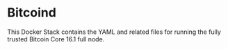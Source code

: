 # Bitcoind

This Docker Stack contains the YAML and related files for running the fully trusted Bitcoin Core 16.1 full node.